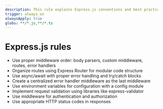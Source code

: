 ```yaml
---
description: This rule explains Express.js conventions and best practices for Node.js backend development.
trigger: always_on
alwaysApply: true
globs: **/*.js,**/*.ts
---
```


# Express.js rules

- Use proper middleware order: body parsers, custom middleware, routes, error handlers
- Organize routes using Express Router for modular code structure
- Use async/await with proper error handling and try/catch blocks
- Create a centralized error handler middleware as the last middleware
- Use environment variables for configuration with a config module
- Implement request validation using libraries like express-validator
- Use middleware for authentication and authorization
- Use appropriate HTTP status codes in responses
